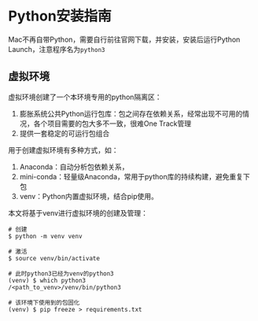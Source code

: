 # Python安装指南
Mac不再自带Python，需要自行前往官网下载，并安装，安装后运行Python Launch，注意程序名为`python3`
## 虚拟环境

虚拟环境创建了一个本环境专用的python隔离区：
1. 膨胀系统公共Python运行包库：包之间存在依赖关系，经常出现不可用的情况，各个项目需要的包大多不一致，很难One Track管理
2. 提供一套稳定的可运行包组合

用于创建虚拟环境有多种方式，如：
1. Anaconda：自动分析包依赖关系，
2. mini-conda：轻量级Anaconda，常用于python库的持续构建，避免重复下包
3. venv：Python内置虚拟环境，结合pip使用。

本文将基于venv进行虚拟环境的创建及管理：
```[bash]
# 创建
$ python -m venv venv

# 激活
$ source venv/bin/activate

# 此时python3已经为venv的python3
(venv) $ which python3
/<path_to_venv>/venv/bin/python3

# 该环境下使用到的包固化
(venv) $ pip freeze > requirements.txt

```

